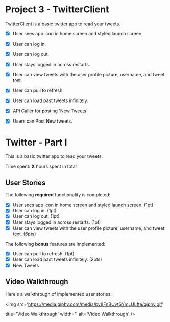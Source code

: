 # Project 3 - TwitterClient

TwitterClient is a basic twitter app to read your tweets.

- [X] User sees app icon in home screen and styled launch screen.
- [X] User can log in.
- [X] User can log out.
- [X] User stays logged in across restarts.
- [X] User can view tweets with the user profile picture, username, and tweet text.
- [X] User can pull to refresh.
- [X] User can load past tweets infinitely.
- [X] API Caller for posting 'New Tweets'
- [X] Users can Post New tweets.




# Twitter - Part I

This is a basic twitter app to read your tweets.

Time spent: **X** hours spent in total

## User Stories

The following **required** functionality is completed:

- [X] User sees app icon in home screen and styled launch screen. (1pt)
- [X] User can log in. (1pt)
- [X] User can log out. (1pt)
- [X] User stays logged in across restarts. (1pt)
- [X] User can view tweets with the user profile picture, username, and tweet text. (6pts)

The following **bonus** features are implemented:

- [X] User can pull to refresh. (1pt)
- [x] User can load past tweets infinitely. (2pts)
- [X] New Tweets

## Video Walkthrough

Here's a walkthrough of implemented user stories:

<img src='https://media.giphy.com/media/bv8FnBUytSYmLULfte/giphy.gif'

 title='Video Walkthrough' width='' alt='Video Walkthrough' />
